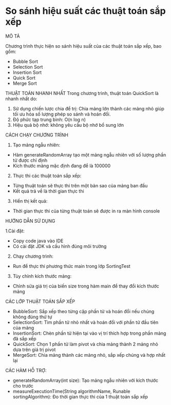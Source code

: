 # So sánh hiệu suất các thuật toán sắp xếp

MÔ TẢ

Chương trình thực hiện so sánh hiệu suất của các thuật toán sắp xếp, bao gồm:
- Bubble Sort
- Selection Sort
- Insertion Sort
- Quick Sort
- Merge Sort

THUẬT TOÁN NHANH NHẤT
Trong chương trình, thuật toán QuickSort là nhanh nhất do:
1. Sử dụng chiến lược chia để trị: Chia mảng lớn thành các mảng nhỏ giúp tối ưu hóa số lượng phép so sánh và hoán đổi.
2. Độ phức tạp trung bình: O(n log n)
3. Hiệu quả bộ nhớ: không yêu cầu bộ nhớ bổ sung lớn

CÁCH CHẠY CHƯƠNG TRÌNH
1. Tạo mảng ngẫu nhiên:
- Hàm generateRandomArray tạo một mảng ngẫu nhiên với số lượng phần tử được chỉ định
- Kích thước mảng mặc định đang để là 100000
2. Thực thi các thuật toán sắp xếp:
- Từng thuật toán sẽ thực thi trên một bản sao của mảng ban đầu
- Kết quả trả về là thời gian thực thi
3. Hiển thị kết quả:
- Thời gian thực thi của từng thuật toán sẽ được in ra màn hình console

HƯỚNG DẪN SỬ DỤNG

1.Cài đặt:
- Copy code java vào IDE
- Có cài đặt JDK và cấu hình đúng môi trường
2. Chạy chương trình: 
- Run để thực thi phương thức main trong lớp SortingTest
3. Tùy chỉnh kích thước mảng:
- Chỉnh sửa giá trị của biến size trong hàm main để thay đổi kích thước mảng

CÁC LỚP THUẬT TOÁN SẮP XẾP
- BubbleSort: Sắp xếp theo từng cặp phần tử và hoán đổi nếu chúng không đúng thứ tự
- SelectionSort: Tìm phần tử nhỏ nhất và hoán đổi với phần tử đầu tiên của mảng
- InsertionSort: Chèn phần tử hiện tại vào vị trí thích hợp trong phần mảng đã sắp xếp
- QuickSort: Chọn 1 phần tử làm pivot và chia mảng thành 2 mảng nhỏ dựa trên giá trị pivot
- MergeSort: Chia mảng thành các mảng nhỏ, sắp xếp chúng và hợp nhất lại

CÁC HÀM HỖ TRỢ:
- generateRandomArray(int size): Tạo mảng ngẫu nhiên với kích thước cho trước
- measureExecutionTime(String algorithmName, Runable sortingAlgorithm): Đo thời gian thực thi của 1 thuật toán sắp xếp
